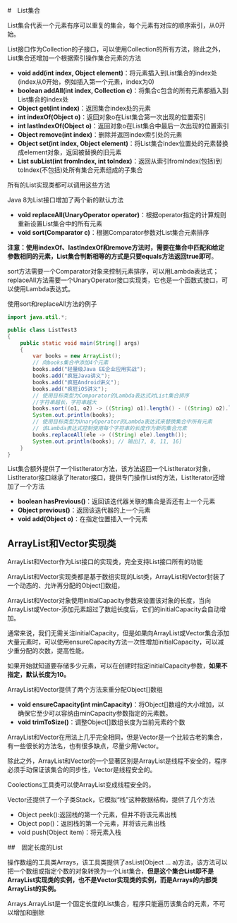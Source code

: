 #　List集合

List集合代表一个元素有序可以重复的集合，每个元素有对应的顺序索引，从0开始。

List接口作为Collection的子接口，可以使用Collection的所有方法，除此之外，List集合还增加一个根据索引操作集合元素的方法

- **void add(int index, Object element)**：将元素插入到List集合的index处(index从0开始，例如插入第一个元素，index为0)
- **boolean addAll(int index, Collection c)**：将集合c包含的所有元素都插入到List集合的index处
- **Object get(int index)**：返回集合index处的元素
- **int indexOf(Object o)**：返回对象o在List集合第一次出现的位置索引
- **int lastIndexOf(Object o)**：返回对象o在List集合中最后一次出现的位置索引
- **Object remove(int index)**：删除并返回index索引处的元素
- **Object set(int index, Object element)**：将List集合index位置处的元素替换成element对象，返回被替换的旧元素
- **List subList(int fromIndex, int toIndex)**：返回从索引fromIndex(包括)到toIndex(不包括)处所有集合元素组成的子集合

所有的List实现类都可以调用这些方法

Java 8为List接口增加了两个新的默认方法

- **void replaceAll(UnaryOperator operator)**：根据operator指定的计算规则重新设置List集合中的所有元素
- **void sort(Comparator c)**：根据Comparator参数对List集合元素排序

**注意：使用indexOf、lastIndexOf和remove方法时，需要在集合中匹配和给定参数相同的元素，List集合判断相等的方式是只要equals方法返回true即可**。

sort方法需要一个Comparator对象来控制元素排序，可以用Lambda表达式；replaceAll方法需要一个UnaryOperator接口实现类，它也是一个函数式接口，可以使用Lambda表达式。

使用sort和replaceAll方法的例子

```java
import java.util.*;

public class ListTest3
{
	public static void main(String[] args)
	{
		var books = new ArrayList();
		// 向books集合中添加4个元素
		books.add("轻量级Java EE企业应用实战");
		books.add("疯狂Java讲义");
		books.add("疯狂Android讲义");
		books.add("疯狂iOS讲义");
		// 使用目标类型为Comparator的Lambda表达式对List集合排序
        //字符串越长，字符串越大
		books.sort((o1, o2) -> ((String) o1).length() - ((String) o2).length());
		System.out.println(books);
		// 使用目标类型为UnaryOperator的Lambda表达式来替换集合中所有元素
		// 该Lambda表达式控制使用每个字符串的长度作为新的集合元素
		books.replaceAll(ele -> ((String) ele).length());
		System.out.println(books); // 输出[7, 8, 11, 16]
	}
}
```

List集合额外提供了一个listIterator方法，该方法返回一个ListIterator对象，ListIterator接口继承了Iterator接口，提供专门操作List的方法，ListIterator还增加了一个方法

- **boolean hasPrevious()**：返回该迭代器关联的集合是否还有上一个元素
- **Object previous()**：返回该迭代器的上一个元素
- **void add(Object o)**：在指定位置插入一个元素





## ArrayList和Vector实现类

ArrayList和Vector作为List接口的实现类，完全支持List接口所有的功能

ArrayList和Vector实现类都是基于数组实现的List类，ArrayList和Vector封装了一个动态的、允许再分配的Object[]数组，

ArrayList和Vector对象使用initialCapacity参数来设置该对象的长度，当向ArrayList或Vector-添加元素超过了数组长度后，它们的initialCapacity会自动增加。

通常来说，我们无需关注initialCapacity，但是如果向ArrayList或Vector集合添加大量元素时，可以使用ensureCapacity方法一次性增加initialCapacity，可以减少重分配的次数，提高性能。

如果开始就知道要存储多少元素，可以在创建时指定initialCapacity参数，**如果不指定，默认长度为10。**

ArrayList和Vector提供了两个方法来重分配Object[]数组

- **void ensureCapacity(int minCapacity)**：将Object[]数组的大小增加，以确保它至少可以容纳由minCapacity参数指定的元素数。
- **void trimToSize()**：调整Object[]数组长度为当前元素的个数





ArrayList和Vector在用法上几乎完全相同，但是Vector是一个比较古老的集合，有一些很长的方法名，也有很多缺点，尽量少用Vector。

除此之外，ArrayList和Vector的一个显著区别是ArrayList是线程不安全的，程序必须手动保证该集合的同步性，Vector是线程安全的。

Coolections工具类可以使ArrayList变成线程安全的。

Vector还提供了一个子类Stack，它模拟“栈”这种数据结构，提供了几个方法

- Object peek():返回栈的第一个元素，但并不将该元素出栈
- Object pop()：返回栈的第一个元素，并将该元素出栈
- void push(Object item)：将元素入栈



##　固定长度的List

操作数组的工具类Arrays，该工具类提供了asList(Object ... a)方法，该方法可以把一个数组或指定个数的对象转换为一个List集合，**但是这个集合List即不是ArrayList实现类的实例，也不是Vector实现类的实例，而是Arrays的内部类ArrayList的实例。**

Arrays.ArrayList是一个固定长度的List集合，程序只能遍历该集合的元素，不可以增加和删除